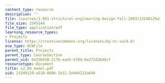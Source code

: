 ```yaml
---
content_type: resource
description: ''
file: /courses/1-051-structural-engineering-design-fall-2003/23240129a51086061b112eb94122a640_s2_09_model.pdf
file_size: 2345144
file_type: application/pdf
learning_resource_types:
- Projects
license: https://creativecommons.org/licenses/by-nc-sa/4.0/
ocw_type: OCWFile
parent_title: Projects
parent_type: CourseSection
parent_uid: be25bd38-11f6-eae5-570d-0a272d2648c7
resourcetype: Document
title: s2_09_model.pdf
uid: 23240129-a510-8606-1b11-2eb94122a640
---
```

